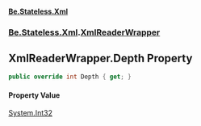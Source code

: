 #### [Be.Stateless.Xml](README.md 'README')
### [Be.Stateless.Xml](Be.Stateless.Xml.md 'Be.Stateless.Xml').[XmlReaderWrapper](XmlReaderWrapper.md 'Be.Stateless.Xml.XmlReaderWrapper')

## XmlReaderWrapper.Depth Property

```csharp
public override int Depth { get; }
```

#### Property Value
[System.Int32](https://docs.microsoft.com/en-us/dotnet/api/System.Int32 'System.Int32')